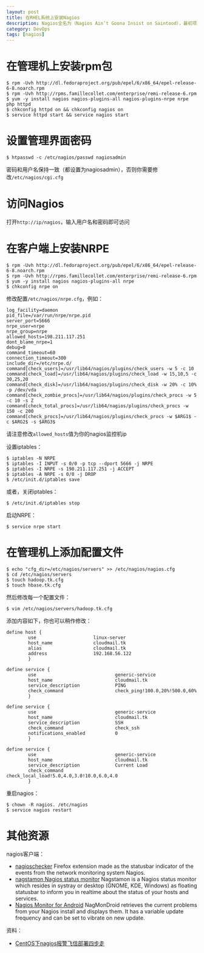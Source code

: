 ```yaml
---
layout: post
title: 在RHEL系统上安装Nagios
description: Nagios全名为（Nagios Ain’t Goona Insist on Saintood），最初项目名字是 NetSaint。它是一款免费的开源IT 基础设施监控系统，其功能强大，灵活性强，能有效监控主机状态、交换机、路由器等网络设置等。一旦主机或服务状态出现异常时，会发出邮件或短信报警第一时间通知运营人员，在状态恢复后发出正常的邮件或短信通知。
category: DevOps
tags: [nagios]
---
```


# 在管理机上安装rpm包

```
$ rpm -Uvh http://dl.fedoraproject.org/pub/epel/6/x86_64/epel-release-6-8.noarch.rpm
$ rpm -Uvh http://rpms.famillecollet.com/enterprise/remi-release-6.rpm
$ yum -y install nagios nagios-plugins-all nagios-plugins-nrpe nrpe php httpd
$ chkconfig httpd on && chkconfig nagios on
$ service httpd start && service nagios start
```

# 设置管理界面密码

```
$ htpasswd -c /etc/nagios/passwd nagiosadmin
```

<!-- more -->

密码和用户名保持一致（都设置为nagiosadmin），否则你需要修改`/etc/nagios/cgi.cfg`

# 访问Nagios

打开`http://ip/nagios`，输入用户名和密码即可访问

# 在客户端上安装NRPE

```
$ rpm -Uvh http://dl.fedoraproject.org/pub/epel/6/x86_64/epel-release-6-8.noarch.rpm
$ rpm -Uvh http://rpms.famillecollet.com/enterprise/remi-release-6.rpm
$ yum -y install nagios nagios-plugins-all nrpe
$ chkconfig nrpe on
```

修改配置`/etc/nagios/nrpe.cfg`，例如：

```
log_facility=daemon
pid_file=/var/run/nrpe/nrpe.pid
server_port=5666
nrpe_user=nrpe
nrpe_group=nrpe
allowed_hosts=198.211.117.251
dont_blame_nrpe=1
debug=0
command_timeout=60
connection_timeout=300
include_dir=/etc/nrpe.d/
command[check_users]=/usr/lib64/nagios/plugins/check_users -w 5 -c 10
command[check_load]=/usr/lib64/nagios/plugins/check_load -w 15,10,5 -c 30,25,20
command[check_disk]=/usr/lib64/nagios/plugins/check_disk -w 20% -c 10% -p /dev/vda
command[check_zombie_procs]=/usr/lib64/nagios/plugins/check_procs -w 5 -c 10 -s Z
command[check_total_procs]=/usr/lib64/nagios/plugins/check_procs -w 150 -c 200
command[check_procs]=/usr/lib64/nagios/plugins/check_procs -w $ARG1$ -c $ARG2$ -s $ARG3$
```

请注意修改`allowed_hosts`值为你的nagios监控机ip

设置iptables：

```
$ iptables -N NRPE
$ iptables -I INPUT -s 0/0 -p tcp --dport 5666 -j NRPE
$ iptables -I NRPE -s 198.211.117.251 -j ACCEPT
$ iptables -A NRPE -s 0/0 -j DROP
$ /etc/init.d/iptables save
```

或者，关闭iptables：

```
$ /etc/init.d/iptables stop
```

启动NRPE：

```
$ service nrpe start
```

# 在管理机上添加配置文件

```
$ echo "cfg_dir=/etc/nagios/servers" >> /etc/nagios/nagios.cfg
$ cd /etc/nagios/servers
$ touch hadoop.tk.cfg
$ touch hbase.tk.cfg
```

然后修改每一个配置文件：

```
$ vim /etc/nagios/servers/hadoop.tk.cfg
```

添加内容如下，你也可以稍作修改：

```
define host {
        use                     linux-server
        host_name               cloudmail.tk
        alias                   cloudmail.tk
        address                 192.168.56.122
        }

define service {
        use                             generic-service
        host_name                       cloudmail.tk
        service_description             PING
        check_command                   check_ping!100.0,20%!500.0,60%
        }

define service {
        use                             generic-service
        host_name                       cloudmail.tk
        service_description             SSH
        check_command                   check_ssh
        notifications_enabled           0
        }

define service {
        use                             generic-service
        host_name                       cloudmail.tk
        service_description             Current Load
        check_command                   check_local_load!5.0,4.0,3.0!10.0,6.0,4.0
        }
```

重启nagios：

```
$ chown -R nagios. /etc/nagios
$ service nagios restart
```

# 其他资源

nagios客户端：

- [nagioschecker](https://code.google.com/p/nagioschecker/) Firefox extension made as the statusbar indicator of the events from the network monitoring system Nagios.
- [nagstamon Nagios status monitor](http://sourceforge.net/projects/nagstamon/files/latest/download) Nagstamon is a Nagios status monitor which resides in systray or desktop (GNOME, KDE, Windows) as floating statusbar to inform you in realtime about the status of your hosts and services.
- [Nagios Monitor for Android](https://code.google.com/p/nagmondroid/) NagMonDroid retrieves the current problems from your Nagios install and displays them. It has a variable update frequency and can be set to vibrate on new update.

资料：

- [CentOS下nagios报警飞信部署四步走](http://www.elain.org/?p=467)

